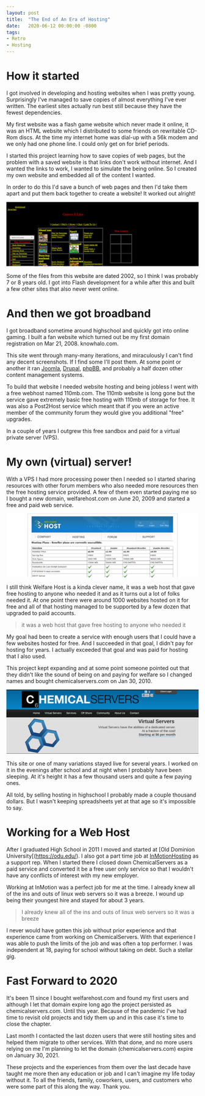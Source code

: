 ```yaml
---
layout: post
title:  "The End of An Era of Hosting"
date:   2020-06-12 00:00:00 -0800
tags:
- Retro
- Hosting
---
```


# How it started

I got involved in developing and hosting websites when I was pretty young. Surprisingly I've managed to save copies of almost everything I've ever written. The earliest sites actually run best still because they have the fewest dependencies.

My first website was a flash game website which never made it online, it was an HTML website which I distributed to some friends on rewritable CD-Rom discs. At the time my internet home was dial-up with a 56k modem and we only had one phone line. I could only get on for brief periods. 

I started this project learning how to save copies of web pages, but the problem with a saved website is that links don't work without internet. And I wanted the links to work, I wanted to simulate the being online. So I created my own website and embedded all of the content I wanted. 

In order to do this I'd save a bunch of web pages and then I'd take them apart and put them back together to create a website! It worked out alright!

![Games I Like](./assets/old-websites/gamesilike.png)

Some of the files from this website are dated 2002, so I think I was probably 7 or 8 years old. I got into Flash development for a while after this and built a few other sites that also never went online.

# And then we got broadband

I got broadband sometime around highschool and quickly got into online gaming. I built a fan website which turned out be my first domain registration on Mar 21, 2008. knowhalo.com.

This site went through many-many iterations, and miraculously I can't find any decent screenshots. If I find some I'll post them. At some point or another it ran [Joomla](https://www.joomla.org/), [Drupal](https://www.drupal.org/), [phpBB](https://www.phpbb.com/), and probably a half dozen other content management systems.

To build that website I needed website hosting and being jobless I went with a free webhost named 110mb.com. The 110mb website is long gone but the service gave extremely basic free hosting with 110mb of storage for free. It was also a Post2Host service which meant that if you were an active member of the community forum they would give you additional "free" upgrades.

In a couple of years I outgrew this free sandbox and paid for a virtual private server (VPS).

# My own (virtual) server!

With a VPS I had more processing power then I needed so I started sharing resources with other forum members who also needed more resources then the free hosting service provided. A few of them even started paying me so I bought a new domain, welfarehost.com on June 20, 2009 and started a free and paid web service. 

![Welfare Host](./assets/old-websites/welfarehost.png)


I still think Welfare Host is a kinda clever name, it was a web host that gave free hosting to anyone who needed it and as it turns out a lot of folks needed it. At one point there were around 1000 websites hosted on it for free and all of that  hosting managed to be supported by a few dozen that upgraded to paid accounts.

> it was a web host that gave free hosting to anyone who needed it

My goal had been to create a service with enough users that I could have a few websites hosted for free. And I succeeded in that goal, I didn't pay for hosting for years. I actually exceeded that goal and was paid for hosting that I also used.

This project kept expanding and at some point someone pointed out that they didn't like the sound of being on and paying for welfare so I changed names and bought chemicalservers.com on Jan 30, 2010.

![Chemical Servers](./assets/old-websites/chemicalservers.png)

This site or one of many variations stayed live for several years. I worked on it in the evenings after school and at night when I probably have been sleeping. At it's height it has a few thousand users and quite a few paying ones. 

All told, by selling hosting in highschool I probably made a couple thousand dollars. But I wasn't keeping spreadsheets yet at that age so it's impossible to say.

# Working for a Web Host

After I graduated High School in 2011 I moved and started at [Old Dominion University[(https://odu.edu/). I also got a part time job at [InMotionHosting](https://www.inmotionhosting.com/) as a support rep. When I started there I closed down ChemicalServers as a paid service and converted it be a free user only service so that I wouldn't have any conflicts of interest with my new employer.

Working at InMotion was a perfect job for me at the time. I already knew all of the ins and outs of linux web servers so it was a breeze. I wound up being their youngest hire and stayed for about 3 years. 

> I already knew all of the ins and outs of linux web servers so it was a breeze

I never would have gotten this job without prior experience and that experience came from working on ChemicalServers. With that experience I was able to push the limits of the job and was often a top performer. I was independent at 18, paying for school without taking on debt. Such a stellar gig.

# Fast Forward to 2020

It's been 11 since I bought welfarehost.com and found my first users and although I let that domain expire long ago the project persisted as chemicalservers.com. Until this year. Because of the pandemic I've had time to revisit old projects and tidy them up and in this case it's time to close the chapter.

Last month I contacted the last dozen users that were still hosting sites and helped them migrate to other services. With that done, and no more users relying on me I'm planning to let the domain (chemicalservers.com) expire on January 30, 2021.

These projects and the experiences from them over the last decade have taught me more then any education or job and I can't imagine my life today without it. To all the friends, family, coworkers, users, and customers who were some part of this along the way. Thank you.